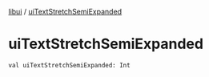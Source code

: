 [libui](index.md) / [uiTextStretchSemiExpanded](./ui-text-stretch-semi-expanded.md)

# uiTextStretchSemiExpanded

`val uiTextStretchSemiExpanded: Int`